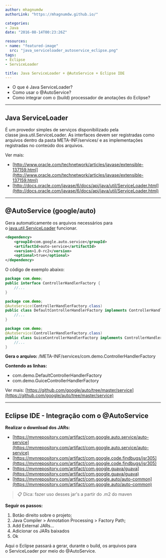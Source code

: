 ```yaml
---
author: mhagnumdw
authorLink: "https://mhagnumdw.github.io/"

categories:
- Java
date: "2016-08-14T00:23:26Z"

resources:
- name: "featured-image"
  src: "java_serviceloader_autoservice_eclipse.png"
tags:
- Eclipse
- ServiceLoader

title: Java ServiceLoader + @AutoService + Eclipse IDE
---
```


- O que é Java ServiceLoader?
- Como usar o @AutoService?
- Como integrar com o (build) processador de anotações do Eclipse?

* * *

## Java ServiceLoader

É um provedor simples de serviços disponibilizado pela classe java.util.ServiceLoader. As interfaces devem ser registradas como arquivos dentro da pasta META-INF/services/ e as implementações registradas no conteúdo dos arquivos.

<!--more-->

Ver mais:

- [http://www.oracle.com/technetwork/articles/javase/extensible-137159.html](http://www.oracle.com/technetwork/articles/javase/extensible-137159.html)
- [http://docs.oracle.com/javase/6/docs/api/java/util/ServiceLoader.html](http://docs.oracle.com/javase/6/docs/api/java/util/ServiceLoader.html)

* * *

## @AutoService (google/auto)

Gera automaticamente os arquivos necessários para o [java.util.ServiceLoader](http://docs.oracle.com/javase/6/docs/api/java/util/ServiceLoader.html) funcionar.

```xml
<dependency>
    <groupId>com.google.auto.service</groupId>
    <artifactId>auto-service</artifactId>
    <version>1.0-rc2</version>
    <optional>true</optional>
</dependency>
```

O código de exemplo abaixo:

```java
package com.demo;
public interface ControllerHandlerFactory {
    //...
}
```

```java
package com.demo;
@AutoService(ControllerHandlerFactory.class)
public class DefaultControllerHandlerFactory implements ControllerHandlerFactory {
    //...
}
```

```java
package com.demo;
@AutoService(ControllerHandlerFactory.class)
public class GuiceControllerHandlerFactory implements ControllerHandlerFactory {
    //...
}
```

**Gera o arquivo:**
/META-INF/services/com.demo.ControllerHandlerFactory

**Contendo as linhas:**

- com.demo.DefaultControllerHandlerFactory
- com.demo.GuiceControllerHandlerFactory

Ver mais: [https://github.com/google/auto/tree/master/service](https://github.com/google/auto/tree/master/service)

* * *

## Eclipse IDE - Integração com o @AutoService

**Realizar o download dos JARs:**

- [https://mvnrepository.com/artifact/com.google.auto.service/auto-service](https://mvnrepository.com/artifact/com.google.auto.service/auto-service)
- [https://mvnrepository.com/artifact/com.google.code.findbugs/jsr305](https://mvnrepository.com/artifact/com.google.code.findbugs/jsr305)
- [https://mvnrepository.com/artifact/com.google.guava/guava](https://mvnrepository.com/artifact/com.google.guava/guava)
- [https://mvnrepository.com/artifact/com.google.auto/auto-common](https://mvnrepository.com/artifact/com.google.auto/auto-common)

> 📋 Dica: fazer uso desses jar's a partir do .m2 do maven

**Seguir os passos:**

1. Botão direito sobre o projeto;
1. Java Compiler > Annotation Processing > Factory Path;
1. Add External JARs...
1. Adicionar os JARs baixados
1. Ok

Aqui o Eclipse passará a gerar, durante o build, os arquivos para o ServiceLoader por meio do @AutoService.
